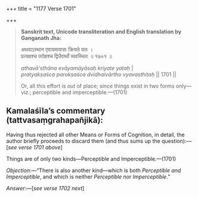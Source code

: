 +++
title = "1177 Verse 1701"

+++
> **Sanskrit text, Unicode transliteration and English translation by Ganganath Jha:** 
>
> अथवाऽस्थान एवायमायासः क्रियते यतः ।  
> प्रत्यक्षश्च परोक्षश्च द्विधैवार्थो व्यवस्थितः ॥ १७०१ ॥ 
>
> *athavā'sthāna evāyamāyāsaḥ kriyate yataḥ* \|  
> *pratyakṣaśca parokṣaśca dvidhaivārtho vyavasthitaḥ* \|\| 1701 \|\| 
>
> Or, all this effort is out of place; since things exist in two forms only—viz.; perceptible and imperceptible.—(1701)



## Kamalaśīla’s commentary (tattvasaṃgrahapañjikā):

Having thus rejected all other Means or Forms of Cognition, in detail, the author briefly proceeds to discard them (and thus sums up the question):—[*see verse 1701 above*]

Things are of only two kinds—Perceptible and Imperceptible.—(1701)

*Objection*:—“There is also another kind—which is both *Perceptible and Imperceptible*, and which is neither *Perceptible* nor *Imperceptible*.”

*Answer*:—[*see verse 1702 next*]



